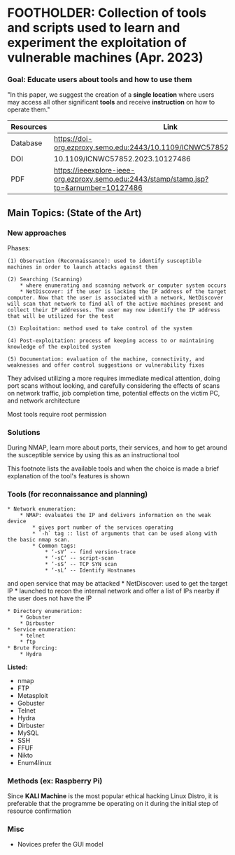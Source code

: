 # FOOTHOLDER: Collection of tools and scripts used to learn and experiment the exploitation of vulnerable machines (Apr. 2023)

### Goal: Educate users about tools and how to use them

"In this paper, we suggest the creation of a **single location** where users may access all other significant **tools** and receive **instruction** on how to operate them."
	
	
| Resources	| Link |
|----------|----------|
| Database | https://doi-org.ezproxy.semo.edu:2443/10.1109/ICNWC57852.2023.10127486 |
| DOI | 10.1109/ICNWC57852.2023.10127486 |
| PDF | https://ieeexplore-ieee-org.ezproxy.semo.edu:2443/stamp/stamp.jsp?tp=&arnumber=10127486 |
	

## Main Topics: (State of the Art)

### New approaches

Phases:

	(1) Observation (Reconnaissance): used to identify susceptible machines in order to launch attacks against them

	(2) Searching (Scanning)
		* where enumerating and scanning network or computer system occurs
		* NetDiscover: if the user is lacking the IP address of the target computer. Now that the user is associated with a network, NetDiscover will scan that network to find all of the active machines present and collect their IP addresses. The user may now identify the IP address that will be utilized for the test
		
	(3) Exploitation: method used to take control of the system

	(4) Post-exploitation: process of keeping access to or maintaining knowledge of the exploited system

	(5) Documentation: evaluation of the machine, connectivity, and weaknesses and offer control suggestions or vulnerability fixes

They advised utilizing a more requires immediate medical attention, doing port scans without looking, and carefully considering the effects of scans on network traffic, job completion time, potential effects on the victim PC, and network architecture

Most tools require root permission


### Solutions

During NMAP, learn more about ports, their services, and how to get around the susceptible service by using this as an instructional tool

This footnote lists the available tools and when the choice is made a brief explanation of the tool's features is
shown

### Tools (for reconnaissance and planning)
	* Network enumeration:
		* NMAP: evaluates the IP and delivers information on the weak device
			* gives port number of the services operating
			* `-h` tag :: list of arguments that can be used along with the basic nmap scan.
			* Common tags:
				* ‘-sV’ -- find version-trace
				* ‘-sC’ -- script-scan
				* ’-sS’ -- TCP SYN scan
				* ‘-sL’ -- Identify Hostnames

and open service that may be attacked
		* NetDiscover: used to get the target IP
			* launched to recon the internal network and offer a list of IPs nearby if the user does not have the IP
			
	* Directory enumeration:
		* Gobuster
		* Dirbuster
	* Service enumeration:
		* telnet
		* ftp
	* Brute Forcing:
		* Hydra
		
**Listed:**
- nmap
- FTP
- Metasploit
- Gobuster
- Telnet
- Hydra
- Dirbuster
- MySQL
- SSH
- FFUF
- Nikto
- Enum4linux
		
		
### Methods (ex: Raspberry Pi)

Since **KALI Machine** is the most popular ethical hacking Linux Distro, it is preferable that the programme be operating on it during the initial step of resource confirmation

### Misc
* Novices prefer the GUI model